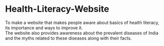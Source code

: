 # Health-Literacy-Website
To make a website that makes people aware about basics of health literacy, its importance and ways to improve it.  
The website also provides awareness about the prevalent diseases of India and the myths related to these diseases along with their facts.

